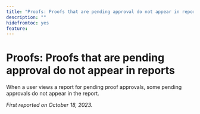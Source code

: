 ```yaml
---
title: "Proofs: Proofs that are pending approval do not appear in reports"
description: ""
hidefromtoc: yes
feature: 
---
```


# Proofs: Proofs that are pending approval do not appear in reports

<!--WF and WFP-->

When a user views a report for pending proof approvals, some pending approvals do not appear in the report.

_First reported on October 18, 2023._
